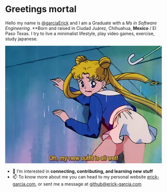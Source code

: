 # Greetings mortal
Hello my name is [@garciaErick](https://github.com/garciaErick) and I am a Graduate with a *Ms in Software Engineering*. **Born and raised in Ciudad Juárez, Chihuahua, **Mexico** / El Paso Texas. 
I try to live a minimalist lifestyle, play video games, exercise️, study japanese.

![Alt txt](sailor_wet.png "hello")

- 👀 I’m interested in **connecting, contributing, and learning new stuff**
- 📫 To know more about me you can head to my personal website [erick-garcia.com](https://erick-garcia.com/), or sent me a message at github@erick-garcia.com
